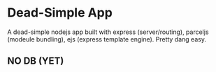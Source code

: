 # Dead-Simple App

A dead-simple nodejs app built with express (server/routing), parceljs (modeule bundling), ejs (express template engine). Pretty dang easy.

## NO DB (YET)